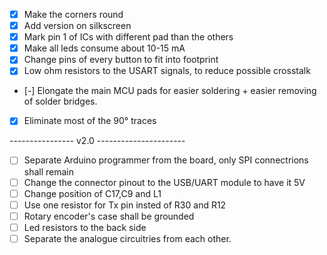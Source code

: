 * [x] Make the corners round
* [x] Add version on silkscreen
* [x] Mark pin 1 of ICs with different pad than the others
* [x] Make all leds consume about 10-15 mA
* [x] Change pins of every button to fit into footprint
* [x] Low ohm resistors to the USART signals, to reduce possible crosstalk
* [-] Elongate the main MCU pads for easier soldering + easier removing of solder bridges.
* [x] Eliminate most of the  90° traces

---------------- v2.0 ----------------------

* [ ] Separate Arduino programmer from the board, only SPI connectrions shall remain
* [ ] Change the connector pinout to the USB/UART module to have it 5V
* [ ] Change position of C17,C9 and L1
* [ ] Use one resistor for Tx pin insted of R30 and R12
* [ ] Rotary encoder's case shall be grounded
* [ ] Led resistors to the back side
* [ ] Separate the analogue circuitries from each other.
